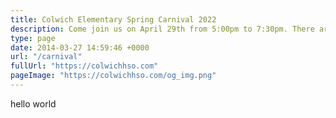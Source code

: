 ```yaml
---
title: Colwich Elementary Spring Carnival 2022
description: Come join us on April 29th from 5:00pm to 7:30pm. There are plenty of games for the kids to enjoy, raffles to be won, and money to be raised for Colwich Elementary School.
type: page
date: 2014-03-27 14:59:46 +0000
url: "/carnival"
fullUrl: "https://colwichhso.com"
pageImage: "https://colwichhso.com/og_img.png"
---
```

hello world
